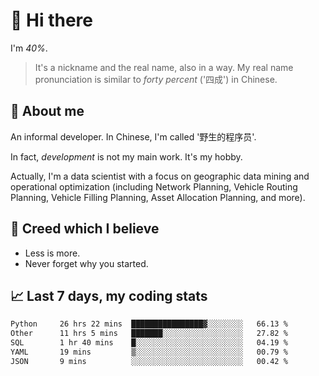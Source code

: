 # 👋 Hi there

I'm *40%*.

> It's a nickname and the real name, also in a way.
> My real name pronunciation is similar to *forty percent* ('四成') in Chinese.

## :speech_balloon: About me

An informal developer. In Chinese, I'm called '野生的程序员'.

In fact, _development_ is not my main work. It's my hobby.

Actually, I'm a data scientist with a focus on geographic data mining and operational optimization (including Network Planning, Vehicle Routing Planning, Vehicle Filling Planning, Asset Allocation Planning, and more).

## :see_no_evil: Creed which I believe

- Less is more.
- Never forget why you started.

## :chart_with_upwards_trend: Last 7 days, my coding stats

<!--START_SECTION:waka-->

```txt
Python     26 hrs 22 mins  ████████████████▓░░░░░░░░   66.13 %
Other      11 hrs 5 mins   ███████░░░░░░░░░░░░░░░░░░   27.82 %
SQL        1 hr 40 mins    █░░░░░░░░░░░░░░░░░░░░░░░░   04.19 %
YAML       19 mins         ▒░░░░░░░░░░░░░░░░░░░░░░░░   00.79 %
JSON       9 mins          ░░░░░░░░░░░░░░░░░░░░░░░░░   00.42 %
```

<!--END_SECTION:waka-->
